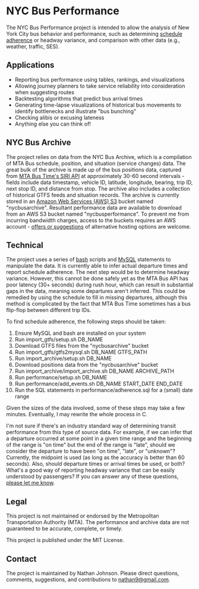 # NYC Bus Performance

The NYC Bus Performance project is intended to allow the analysis of New York City bus behavior and performance, such as determining [schedule adherence](http://nathan9.github.io/nycbusperformance/) or headway variance, and comparison with other data (e.g., weather, traffic, SES).

## Applications

- Reporting bus performance using tables, rankings, and visualizations
- Allowing journey planners to take service reliability into consideration when suggesting routes
- Backtesting algorithms that predict bus arrival times
- Generating time-lapse visualizations of historical bus movements to identify bottlenecks and illustrate "bus bunching"
- Checking alibis or excusing lateness
- Anything else you can think of!

## NYC Bus Archive

The project relies on data from the NYC Bus Archive, which is a compilation of MTA Bus schedule, position, and situation (service changes) data. The great bulk of the archive is made up of the bus positions data, captured from [MTA Bus Time's SIRI API](http://bustime.mta.info/wiki/Developers/Index) at approximately 30-60 second intervals - fields include data timestamp, vehicle ID, latitude, longitude, bearing, trip ID, next stop ID, and distance from stop. The archive also includes a collection of historical GTFS feeds and situation records. The archive is currently stored in an [Amazon Web Services (AWS) S3](http://aws.amazon.com/s3/) bucket named "nycbusarchive". Resultant performance data are available to download from an AWS S3 bucket named "nycbusperformance". To prevent me from incurring bandwidth charges, access to the buckets requires an AWS account - [offers or suggestions](mailto:nathan9@gmail.com) of alternative hosting options are welcome.

## Technical

The project uses a series of [bash](https://en.wikipedia.org/wiki/Bash_(Unix_shell)) scripts and [MySQL](http://www.mysql.com/products/community/) statements to manipulate the data. It is currently able to infer actual departure times and report schedule adherence. The next step would be to determine headway variance. However, this cannot be done safely yet as the MTA Bus API has poor latency (30+ seconds) during rush hour, which can result in substantial gaps in the data, meaning some departures aren't inferred. This could be remedied by using the schedule to fill in missing departures, although this method is complicated by the fact that MTA Bus Time sometimes has a bus flip-flop between different trip IDs.

To find schedule adherence, the following steps should be taken:

1. Ensure MySQL and bash are installed on your system
2. Run import_gtfs/setup.sh DB_NAME
3. Download GTFS files from the "nycbusarchive" bucket
4. Run import_gtfs/gtfs2mysql.sh DB_NAME GTFS_PATH
5. Run import_archive/setup.sh DB_NAME
6. Download positions data from the "nycbusarchive" bucket
7. Run import_archive/import_archive.sh DB_NAME ARCHIVE_PATH
8. Run performance/setup.sh DB_NAME
9. Run performance/add_events.sh DB_NAME START_DATE END_DATE
10. Run the SQL statements in performance/adherence.sql for a (small) date range

Given the sizes of the data involved, some of these steps may take a few minutes. Eventually, I may rewrite the whole process in C.

I'm not sure if there's an industry standard way of determining transit performance from this type of source data. For example, if we can infer that a departure occurred at some point in a given time range and the beginning of the range is "on time" but the end of the range is "late", should we consider the departure to have been "on time", "late", or "unknown"? Currently, the midpoint is used (as long as the accuracy is better than 60 seconds). Also, should departure times or arrival times be used, or both? What's a good way of reporting headway variance that can be easily understood by passengers? If you can answer any of these questions, [please let me know](mailto:nathan9@gmail.com).

## Legal

This project is not maintained or endorsed by the Metropolitan Transportation Authority (MTA). The performance and archive data are not guaranteed to be accurate, complete, or timely.

This project is published under the MIT License.

## Contact

The project is maintained by Nathan Johnson. Please direct questions, comments, suggestions, and contributions to [nathan9@gmail.com](mailto:nathan9@gmail.com).
